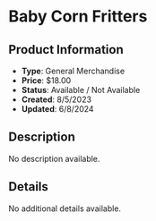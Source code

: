 # Baby Corn Fritters

## Product Information
- **Type**: General Merchandise
- **Price**: $18.00
- **Status**: Available / Not Available
- **Created**: 8/5/2023
- **Updated**: 6/8/2024

## Description
No description available.



## Details
No additional details available.
